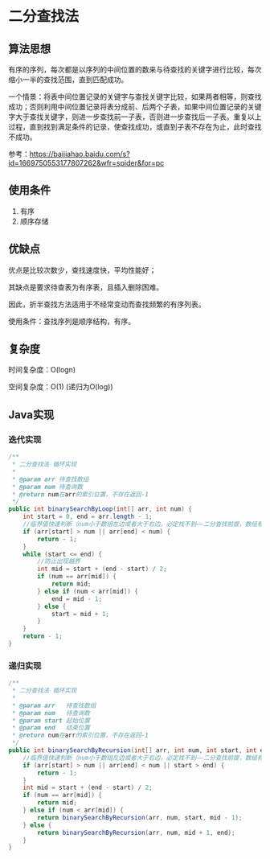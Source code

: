 # 二分查找法

## 算法思想

有序的序列，每次都是以序列的中间位置的数来与待查找的关键字进行比较，每次缩小一半的查找范围，直到匹配成功。

一个情景：将表中间位置记录的关键字与查找关键字比较，如果两者相等，则查找成功；否则利用中间位置记录将表分成前、后两个子表，如果中间位置记录的关键字大于查找关键字，则进一步查找前一子表，否则进一步查找后一子表。重复以上过程，直到找到满足条件的记录，使查找成功，或直到子表不存在为止，此时查找不成功。

参考：https://baijiahao.baidu.com/s?id=1669750553177807262&wfr=spider&for=pc

## 使用条件

1. 有序
2. 顺序存储



## 优缺点

优点是比较次数少，查找速度快，平均性能好；

其缺点是要求待查表为有序表，且插入删除困难。

因此，折半查找方法适用于不经常变动而查找频繁的有序列表。

使用条件：查找序列是顺序结构，有序。



## 复杂度

时间复杂度：O(logn)

空间复杂度：O(1)    (递归为O(log))



## Java实现

### 迭代实现

```java
/**
 * 二分查找法 循环实现
 *
 * @param arr 待查找数组
 * @param num 待查询数
 * @return num在arr的索引位置，不存在返回-1
 */
public int binarySearchByLoop(int[] arr, int num) {
    int start = 0, end = arr.length - 1;
    //临界值快速判断（num小于数组左边或者大于右边，必定找不到——二分查找前提，数组有序）
    if (arr[start] > num || arr[end] < num) {
        return - 1;
    }
    while (start <= end) {
        //防止出现越界
        int mid = start + (end - start) / 2;
        if (num == arr[mid]) {
            return mid;
        } else if (num < arr[mid]) {
            end = mid - 1;
        } else {
            start = mid + 1;
        }
    }
    return - 1;
}
```

### 递归实现

```java
/**
 * 二分查找法 循环实现
 *
 * @param arr   待查找数组
 * @param num   待查询数
 * @param start 起始位置
 * @param end   结束位置
 * @return num在arr的索引位置，不存在返回-1
 */
public int binarySearchByRecursion(int[] arr, int num, int start, int end) {
    //临界值快速判断（num小于数组左边或者大于右边，必定找不到——二分查找前提，数组有序）   start > end 为递归终止条件
    if (arr[start] > num || arr[end] < num || start > end) {
        return - 1;
    }
    int mid = start + (end - start) / 2;
    if (num == arr[mid]) {
        return mid;
    } else if (num < arr[mid]) {
        return binarySearchByRecursion(arr, num, start, mid - 1);
    } else {
        return binarySearchByRecursion(arr, num, mid + 1, end);
    }
}
```